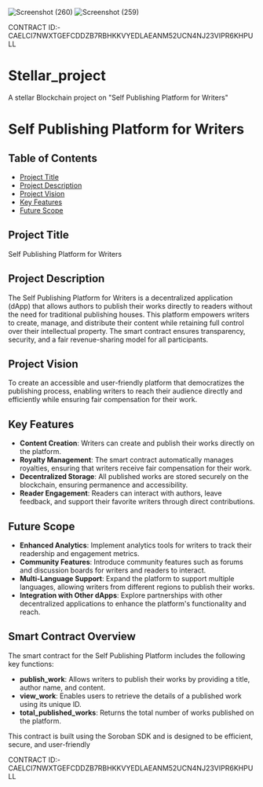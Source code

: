 ![Screenshot (260)](https://github.com/user-attachments/assets/70e436ff-08f2-4161-b992-a714b45afd7b)
![Screenshot (259)](https://github.com/user-attachments/assets/826f5b55-571d-4c3c-a191-7741fdde4fe0)

CONTRACT ID:-CAELCI7NWXTGEFCDDZB7RBHKKVYEDLAEANM52UCN4NJ23VIPR6KHPULL


# Stellar_project
A stellar Blockchain project on "Self Publishing Platform for Writers"

# Self Publishing Platform for Writers

## Table of Contents
- [Project Title](#project-title)
- [Project Description](#project-description)
- [Project Vision](#project-vision)
- [Key Features](#key-features)
- [Future Scope](#future-scope)

## Project Title
Self Publishing Platform for Writers

## Project Description
The Self Publishing Platform for Writers is a decentralized application (dApp) that allows authors to publish their works directly to readers without the need for traditional publishing houses. This platform empowers writers to create, manage, and distribute their content while retaining full control over their intellectual property. The smart contract ensures transparency, security, and a fair revenue-sharing model for all participants.

## Project Vision
To create an accessible and user-friendly platform that democratizes the publishing process, enabling writers to reach their audience directly and efficiently while ensuring fair compensation for their work.

## Key Features
- **Content Creation**: Writers can create and publish their works directly on the platform.
- **Royalty Management**: The smart contract automatically manages royalties, ensuring that writers receive fair compensation for their work.
- **Decentralized Storage**: All published works are stored securely on the blockchain, ensuring permanence and accessibility.
- **Reader Engagement**: Readers can interact with authors, leave feedback, and support their favorite writers through direct contributions.

## Future Scope
- **Enhanced Analytics**: Implement analytics tools for writers to track their readership and engagement metrics.
- **Community Features**: Introduce community features such as forums and discussion boards for writers and readers to interact.
- **Multi-Language Support**: Expand the platform to support multiple languages, allowing writers from different regions to publish their works.
- **Integration with Other dApps**: Explore partnerships with other decentralized applications to enhance the platform's functionality and reach.

## Smart Contract Overview
The smart contract for the Self Publishing Platform includes the following key functions:
- **publish_work**: Allows writers to publish their works by providing a title, author name, and content.
- **view_work**: Enables users to retrieve the details of a published work using its unique ID.
- **total_published_works**: Returns the total number of works published on the platform.

This contract is built using the Soroban SDK and is designed to be efficient, secure, and user-friendly


CONTRACT ID:-CAELCI7NWXTGEFCDDZB7RBHKKVYEDLAEANM52UCN4NJ23VIPR6KHPULL


